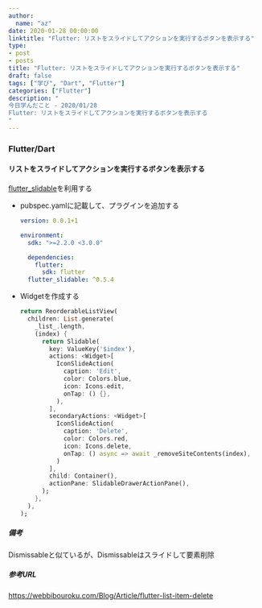 ```yaml
---
author:
  name: "az"
date: 2020-01-28 00:00:00
linktitle: "Flutter: リストをスライドしてアクションを実行するボタンを表示する"
type:
- post 
- posts
title: "Flutter: リストをスライドしてアクションを実行するボタンを表示する"
draft: false
tags: ["学び", "Dart", "Flutter"]
categories: ["Flutter"]
description: "
今日学んだこと - 2020/01/28
Flutter: リストをスライドしてアクションを実行するボタンを表示する
"
---
```


### Flutter/Dart

#### リストをスライドしてアクションを実行するボタンを表示する

[flutter_slidable](https://pub.dev/packages/flutter_slidable)を利用する

- pubspec.yamlに記載して、プラグインを追加する

  ```yaml
  version: 0.0.1+1

  environment:
    sdk: ">=2.2.0 <3.0.0"

    dependencies:
      flutter:
        sdk: flutter
    flutter_slidable: ^0.5.4
  ```

- Widgetを作成する

  ```Dart
  return ReorderableListView(
    children: List.generate(
      _list_.length,
      (index) {
        return Slidable(
          key: ValueKey('$index'),
          actions: <Widget>[
            IconSlideAction(
              caption: 'Edit',
              color: Colors.blue,
              icon: Icons.edit,
              onTap: () {},
            ),
          ],
          secondaryActions: <Widget>[
            IconSlideAction(
              caption: 'Delete',
              color: Colors.red,
              icon: Icons.delete,
              onTap: () async => await _removeSiteContents(index),
            )
          ],
          child: Container(),
          actionPane: SlidableDrawerActionPane(),
        );
      },
    ),
  );
  ```

##### 備考
Dismissableと似ているが、Dismissableはスライドして要素削除

##### 参考URL
https://webbibouroku.com/Blog/Article/flutter-list-item-delete
